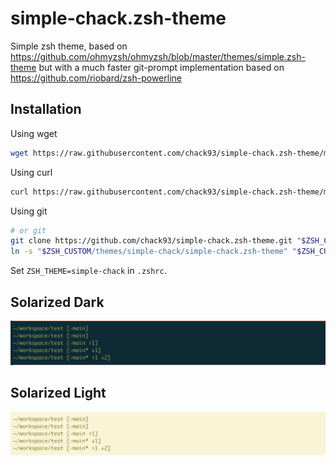 # simple-chack.zsh-theme

Simple zsh theme, based on https://github.com/ohmyzsh/ohmyzsh/blob/master/themes/simple.zsh-theme but with a much faster git-prompt implementation based on https://github.com/riobard/zsh-powerline

## Installation

Using wget
```sh
wget https://raw.githubusercontent.com/chack93/simple-chack.zsh-theme/main/simple-chack.zsh-theme -O $ZSH_CUSTOM/themes/simple-chack.zsh-theme
```

Using curl
```sh
curl https://raw.githubusercontent.com/chack93/simple-chack.zsh-theme/main/simple-chack.zsh-theme -o $ZSH_CUSTOM/themes/simple-chack.zsh-theme
```

Using git
```sh
# or git
git clone https://github.com/chack93/simple-chack.zsh-theme.git "$ZSH_CUSTOM/themes/simple-chack" --depth=1
ln -s "$ZSH_CUSTOM/themes/simple-chack/simple-chack.zsh-theme" "$ZSH_CUSTOM/themes/simple-chack.zsh-theme"
```

Set `ZSH_THEME=simple-chack` in `.zshrc`.


## Solarized Dark

![Solarized Dark](https://github.com/chack93/simple-chack.zsh-theme/blob/main/screenshots/solarized_dark.png)

## Solarized Light

![Solarized Light](https://github.com/chack93/simple-chack.zsh-theme/blob/main/screenshots/solarized_light.png)
